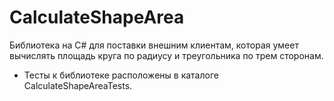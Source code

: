 # CalculateShapeArea

 Библиотека на C# для поставки внешним клиентам, которая умеет вычислять площадь круга по радиусу и треугольника по трем сторонам.

- Тесты к библиотеке расположены в каталоге CalculateShapeAreaTests.